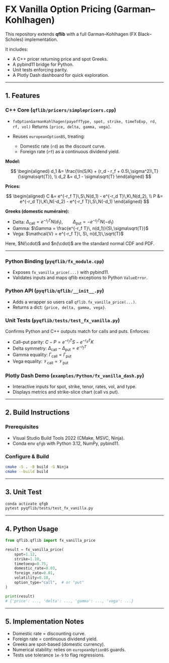 # FX Vanilla Option Pricing (Garman–Kohlhagen)

This repository extends **qflib** with a full Garman–Kohlhagen (FX Black–Scholes) implementation.

It includes:

* A C++ pricer returning price and spot Greeks.
* A pybind11 bridge for Python.
* Unit tests enforcing parity.
* A Plotly Dash dashboard for quick exploration.

---

## 1. Features

### C++ Core (`qflib/pricers/simplepricers.cpp`)

* `fxOptionGarmanKohlhagen(payoffType, spot, strike, timeToExp, rd, rf, vol)`
  Returns `[price, delta, gamma, vega]`.
* Reuses `europeanOptionBS`, treating:

  * Domestic rate (`rd`) as the discount curve.
  * Foreign rate (`rf`) as a continuous dividend yield.

**Model:**

$$
\begin{aligned}
 d_1 &= \frac{\ln(S/K) + (r_d - r_f + 0.5\,\sigma^2)\,T}{\sigma\sqrt{T}}, \\
 d_2 &= d_1 - \sigma\sqrt{T}
\end{aligned}
$$

**Prices:**

$$
\begin{aligned}
 C &= e^{-r_f T}\,S\,N(d_1) - e^{-r_d T}\,K\,N(d_2), \\
 P &= e^{-r_d T}\,K\,N(-d_2) - e^{-r_f T}\,S\,N(-d_1)
\end{aligned}
$$

**Greeks (domestic numéraire):**

* Delta:
  $\Delta_{\text{call}} = e^{-r_f T} N(d_1), \qquad \Delta_{\text{put}} = -e^{-r_f T} N(-d_1)$
* Gamma:
  $\Gamma = \frac{e^{-r_f T}\, n(d_1)}{S\,\sigma\sqrt{T}}$
* Vega:
  $\mathcal{V} = e^{-r_f T}\, S\, n(d_1)\,\sqrt{T}$

Here, \$N(\cdot)\$ and \$n(\cdot)\$ are the standard normal CDF and PDF.

---

### Python Binding (`pyqflib/fx_module.cpp`)

* Exposes `fx_vanilla_price(...)` with pybind11.
* Validates inputs and maps qflib exceptions to Python `ValueError`.

### Python API (`pyqflib/qflib/__init__.py`)

* Adds a wrapper so users call `qflib.fx_vanilla_price(...)`.
* Returns a dict: `{price, delta, gamma, vega}`.

### Unit Tests (`pyqflib/tests/test_fx_vanilla.py`)

Confirms Python and C++ outputs match for calls and puts. Enforces:

* Call–put parity:
  $C - P = e^{-r_f T} S - e^{-r_d T} K$
* Delta symmetry:
  $\Delta_{\text{call}} - \Delta_{\text{put}} = e^{-r_f T}$
* Gamma equality:
  $\Gamma_{\text{call}} = \Gamma_{\text{put}}$
* Vega equality:
  $\mathcal{V}_{\text{call}} = \mathcal{V}_{\text{put}}$

### Plotly Dash Demo (`examples/Python/fx_vanilla_dash.py`)

* Interactive inputs for spot, strike, tenor, rates, vol, and type.
* Displays metrics and strike-slice chart (call vs put).

---

## 2. Build Instructions

### Prerequisites

* Visual Studio Build Tools 2022 (CMake, MSVC, Ninja).
* Conda env `qfgb` with Python 3.12, NumPy, pybind11.

### Configure & Build

```bash
cmake -S . -B build -G Ninja
cmake --build build
```

---

## 3. Unit Test

```bash
conda activate qfgb
pytest pyqflib/tests/test_fx_vanilla.py
```

---

## 4. Python Usage

```python
from qflib.qflib import fx_vanilla_price

result = fx_vanilla_price(
    spot=1.12,
    strike=1.10,
    timetoexp=0.75,
    domestic_rate=0.03,
    foreign_rate=0.01,
    volatility=0.18,
    option_type="call",  # or "put"
)

print(result)
# {'price': ..., 'delta': ..., 'gamma': ..., 'vega': ...}
```

---

## 5. Implementation Notes

* Domestic rate = discounting curve.
* Foreign rate = continuous dividend yield.
* Greeks are spot-based (domestic currency).
* Numerical stability: relies on `europeanOptionBS` guards.
* Tests use tolerance `1e-9` to flag regressions.
